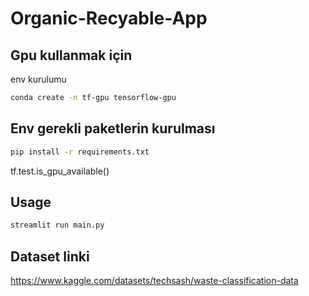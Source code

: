 # Organic-Recyable-App

## Gpu kullanmak için
env kurulumu
```bash
conda create -n tf-gpu tensorflow-gpu
```

## Env gerekli paketlerin kurulması
```bash
pip install -r requirements.txt
```
tf.test.is_gpu_available()

## Usage
```bash
streamlit run main.py
```

## Dataset linki

https://www.kaggle.com/datasets/techsash/waste-classification-data
